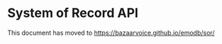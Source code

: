System of Record API
====================

This document has moved to https://bazaarvoice.github.io/emodb/sor/